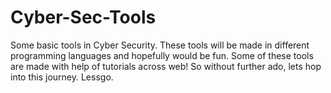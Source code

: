 # Cyber-Sec-Tools
Some basic tools in Cyber Security. 
These tools will be made in different programming languages and hopefully would be fun.
Some of these tools are made with help of tutorials across web!
So without further ado, lets hop into this journey.
Lessgo.
